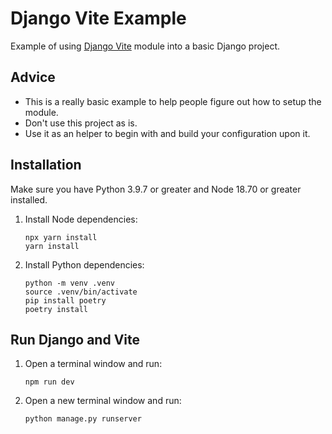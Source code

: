 # Django Vite Example

Example of using [Django Vite](https://github.com/MrBin99/django-vite) module into a basic Django project.

## Advice

- This is a really basic example to help people figure out how to setup the module.
- Don't use this project as is.
- Use it as an helper to begin with and build your configuration upon it.

## Installation

Make sure you have Python 3.9.7 or greater and Node 18.70 or greater installed.

1. Install Node dependencies:
   ```
   npx yarn install
   yarn install
   ```
   
2. Install Python dependencies:
   ```
   python -m venv .venv
   source .venv/bin/activate
   pip install poetry
   poetry install
   ```

## Run Django and Vite

1. Open a terminal window and run:
   ```
   npm run dev
   ```
2. Open a new terminal window and run:
   ```
   python manage.py runserver
   ```
